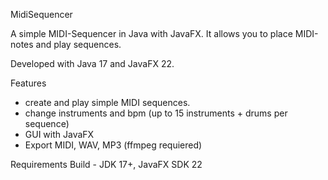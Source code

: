 MidiSequencer

A simple MIDI-Sequencer in Java with JavaFX.
It allows you to place MIDI-notes and play sequences.

Developed with Java 17 and JavaFX 22.

Features
  - create and play simple MIDI sequences.
  - change instruments and bpm (up to 15 instruments + drums per sequence)
  - GUI with JavaFX
  - Export MIDI, WAV, MP3 (ffmpeg requiered)

Requirements
Build - JDK 17+, JavaFX SDK 22
